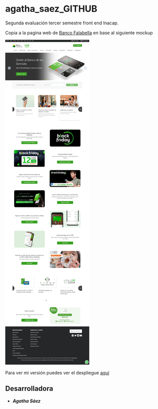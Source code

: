 # agatha_saez_GITHUB
Segunda evaluación tercer semestre front end Inacap.

Copia a la pagina web de [Banco Falabella](https://www.bancofalabella.cl/)
en base al siguiente mockup

![Mockup](/Mockup/Mockup%202%20-%20Banco%20Falabella.png)

Para ver mi versión puedes ver el despliegue [aquí](https://agathaeloisa.github.io/AGATHA_SAEZ_GITHUB/)

## Desarrolladora
* ***Agatha Sáez***
